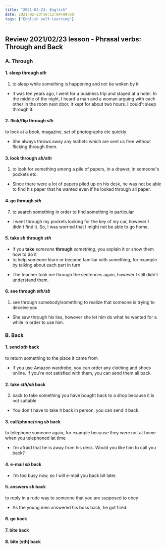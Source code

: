 ```yaml
---
title: "2021-02-23: English"
date: 2021-02-23T19:13:04+09:00
tags: ["English self-learning"]
---
```


## Review 2021/02/23 lesson - Phrasal verbs: Through and Back

### A. Through

#### 1. sleep through *sth*
1. to sleep while something is happening and not be woken by it

* It was ten years ago, I went for a business trip and stayed at a hotel. In the middle of the night, I heard a man and a woman arguing with each other in the room next door. It kept for about two hours. I could't sleep through it.

#### 2. flick/flip through *sth*
to look at a book, magazine, set of photographs etc quickly

* She always throws away any leaflets which are sent us free without flicking through them.

#### 3. look through *sb/sth*
1. to look for something among a pile of papers, in a drawer, in someone's pockets etc.

* Since there were a lot of papers piled up on his desk, he was not be able to find his paper that he wanted even if he looked through all paper.

#### 4. go through *sth*
7. to search something in order to find something in particular

* I went through my pockets looking for the key of my car, however I didn't find it. So, I was worried that I might not be able to go home.

#### 5. take *sb* through *sth*
- If you **take** *someone* **through** *something*, you explain it or show them how to do it
- to help someone learn or become familiar with something, for example by talking about each part in turn  

* The teacher took me through the sentences again, however I still didn't understand them.

#### 6. see through *sth/sb*
1. see through somebody/something to realize that someone is trying to deceive you

* She saw through his lies, however she let him do what he wanted for a while in order to use him.

### B. Back

#### 1. send *sth* back
to return something to the place it came from

* If you use Amazon wardrobe, you can order any clothing and shoes online.
  If you're not satisfied with them, you can send them all back.

#### 2. take *sth/sb* back
2. back to take something you have bought back to a shop because it is not suitable

* You don't have to take it back in person, you can send it back.

#### 3. call/phone/ring *sb* back
to telephone someone again, for example because they were not at home when you telephoned lat time

* I'm afraid that he is away from his desk. Would you like him to call you back?

#### 4. e-mail *sb* back

* I'm too busy now, so I will e-mail you back bit later.

#### 5. answers *sb* back
to reply in a rude way to someone that you are supposed to obey

* As the young men answered his boss back, he got fired.

#### 6. go back

#### 7. bite back

#### 8. bite [sth] back
